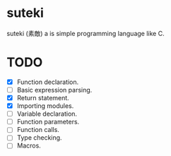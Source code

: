 # suteki
suteki (素敵) a is simple programming language like C.

# TODO
- [x] Function declaration.
- [ ] Basic expression parsing.
- [x] Return statement.
- [x] Importing modules.
- [ ] Variable declaration.
- [ ] Function parameters.
- [ ] Function calls.
- [ ] Type checking.
- [ ] Macros.
